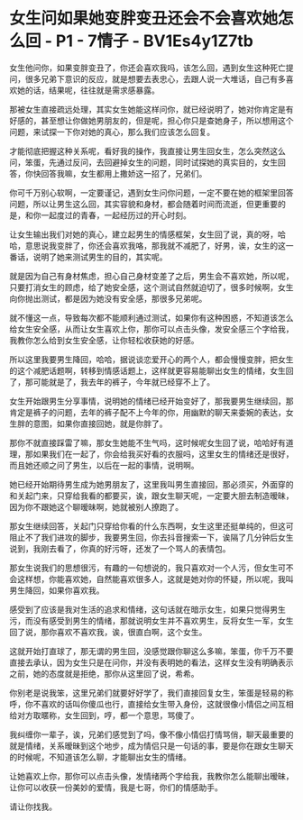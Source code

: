 # 女生问如果她变胖变丑还会不会喜欢她怎么回 - P1 - 7情子 - BV1Es4y1Z7tb

女生他问你，如果变胖变丑了，你还会喜欢我吗，该怎么回，遇到女生这种死亡提问，很多兄弟下意识的反应，就是想要去表忠心，去跟人说一大堆话，自己有多喜欢她的话，结果呢，往往就是需求感暴露。

那被女生直接疏远处理，其实女生她能这样问你，就已经说明了，她对你肯定是有好感的，甚至想让你做她男朋友的，但是呢，担心你只是查她身子，所以想用这个问题，来试探一下你对她的真心，那么我们应该怎么回复。

才能彻底把握这种关系呢，看好我的操作，我直接让男生回女生，怎么突然这么问，笨蛋，先通过反问，去回避掉女生的问题，同时试探她的真实目的，女生回答，你快回答我嘛，女生都用上撒娇这一招了，兄弟们。

你可千万别心软啊，一定要谨记，遇到女生问你问题，一定不要在她的框架里回答问题，所以让男生这么回，其实容貌和身材，都会随着时间而流逝，但更重要的是，和你一起度过的青春，一起经历过的开心时刻。

让女生输出我们对她的真心，建立起男生的情感框架，女生回了说，真的呀，哈哈，意思说我变胖了，你还会喜欢我咯，那我就不减肥了，好男，诶，女生的这一番话，说明了她来测试男生的目的，其实呢。

就是因为自己有身材焦虑，担心自己身材变差了之后，男生会不喜欢她，所以呢，只要打消女生的顾虑，给了她安全感，这个测试自然就迫切了，很多时候啊，女生向你抛出测试，都是因为她没有安全感，那很多兄弟呢。

就不懂这一点，导致每次都不能顺利通过测试，如果你有这种困惑，不知道该怎么给女生安全感，从而让女生喜欢上你，那你可以点击头像，发安全感三个字给我，我教你怎么给到女生安全感，让你轻松收获她的好感。

所以这里我要男生降回，哈哈，据说谈恋爱开心的两个人，都会慢慢变胖，把女生的这个减肥话题啊，转移到情感话题上，这样就更容易能聊出女生的情绪，女生回了，那可能就是了，我去年的裤子，今年就已经穿不上了。

女生开始跟男生分享事情，说明她的情绪已经开始变好了，那我要男生继续回，那肯定是裤子的问题，去年的裤子配不上今年的你，用幽默的聊天来委婉的表达，女生胖的意图，如果你直接回她，就是你胖了。

那你不就直接踩雷了嘛，那女生她能不生气吗，这时候呢女生回了说，哈哈好有道理，那如果我们在一起了，你会给我买好看的衣服吗，这里女生的情绪还是很好，而且她还顺之问了男生，以后在一起的事情，说明啊。

她已经开始期待男生成为她男朋友了，这里我叫男生直接回，那必须买，外面穿的和关起门来，只穿给我看的都要买，诶，跟女生聊天呢，一定要大胆去制造暧昧，因为你不跟她这个聊暧昧啊，她就被别人撩跑了。

那女生继续回答，关起门只穿给你看的什么东西啊，女生这里还挺单纯的，但这可阻止不了我们进攻的脚步，我要男生回，你去抖音搜索一下，诶隔了几分钟后女生说到，我刚去看了，你真的好污呀，还发了一个骂人的表情包。

那女生说我们的思想很污，有趣的一句想说的，我只喜欢对一个人污，但女生可不会这样想，你能喜欢她，自然能喜欢很多人，这就是她对你的怀疑，所以呢，我叫男生降回，如果你喜欢我。

感受到了应该是我对生活的追求和情绪，这句话就在暗示女生，如果只觉得男生污，而没有感受到男生的情绪，那就说明女生并不喜欢男生，反将女生一军，女生回了说，那你喜欢不喜欢我，诶，很直白啊，这个女生。

这就开始打直球了，那无谓的男生回，没感觉跟你聊这么多嘛，笨蛋，你千万不要直接去承认，因为女生只是在问你，并没有表明她的看法，这样女生没有明确表示之前，她的态度就是拒绝，那你从这里回了说，希希。

你别老是说我笨，这里兄弟们就要好好学了，我们直接回复女生，笨蛋是轻易的称呼，你不喜欢的话叫你傻瓜也行，直接给女生带入身份，这就很像小情侣之间互相给对方取暱称，女生回到，哼，都一个意思，骂傻了。

我纠缠你一辈子，诶，兄弟们感觉到了吗，像不像小情侣打情骂俏，聊天最重要的就是情绪，关系暧昧到这个地步，成为情侣只是一句话的事，要是你在跟女生聊天的时候呢，不知道该怎么聊，才能聊出女生的情绪。

让她喜欢上你，那你可以点击头像，发情绪两个字给我，我教你怎么能聊出暧昧，让你可以收获一份美妙的爱情，我是七哥，你们的情感助手。

请让你找我。